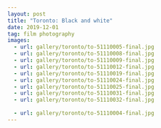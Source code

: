 ```yaml
---
layout: post
title: "Toronto: Black and white"
date: 2019-12-01
tag: film photography
images:
  - url: gallery/toronto/to-51110005-final.jpg
  - url: gallery/toronto/to-51110008-final.jpg
  - url: gallery/toronto/to-51110009-final.jpg
  - url: gallery/toronto/to-51110012-final.jpg
  - url: gallery/toronto/to-51110019-final.jpg
  - url: gallery/toronto/to-51110024-final.jpg
  - url: gallery/toronto/to-51110025-final.jpg
  - url: gallery/toronto/to-51110031-final.jpg
  - url: gallery/toronto/to-51110032-final.jpg
  
  - url: gallery/toronto/to-51110004-final.jpg
---
```


